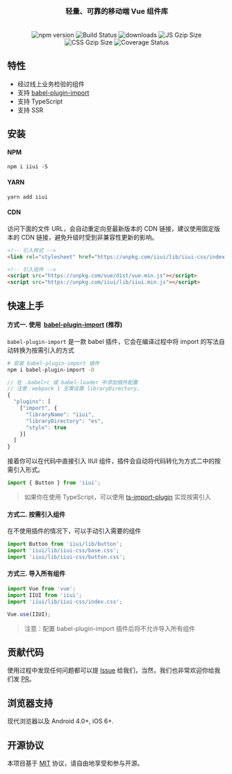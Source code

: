 <p align="center">
    <!-- <img alt="logo" src="" width="120" style="margin-bottom: 10px;"> -->
</p>
<h3 align="center" style="margin: 30px 0 35px;">轻量、可靠的移动端 Vue 组件库</h3>

<p align="center">
    <img src="https://img.shields.io/npm/v/iiui.svg?style=flat" alt="npm version" />
    <img src="https://travis-ci.org/youzan/iiui.svg?branch=master" alt="Build Status" />
    <img src="https://img.shields.io/npm/dt/iiui.svg" alt="downloads" />
    <img src="http://img.badgesize.io/https://unpkg.com/iiui/lib/iiui.min.js?compression=gzip&style=flat-square&label=JS%20gzip%20size" alt="JS Gzip Size" />
    <img src="http://img.badgesize.io/https://unpkg.com/iiui/lib/iiui-css/index.css?compression=gzip&style=flat-square&label=CSS%20gzip%20size" alt="CSS Gzip Size" />
    <img src="https://img.shields.io/codecov/c/github/youzan/iiui/dev.svg" alt="Coverage Status" />
</p>

## 特性

* 经过线上业务检验的组件
* 支持 [babel-plugin-import](https://github.com/ant-design/babel-plugin-import)
* 支持 TypeScript
* 支持 SSR

## 安装

#### NPM

```shell
npm i iiui -S
```

#### YARN

```shell
yarn add iiui
```

#### CDN

访问下面的文件 URL，会自动重定向至最新版本的 CDN 链接，建议使用固定版本的 CDN 链接，避免升级时受到非兼容性更新的影响。

```html
<!-- 引入样式 -->
<link rel="stylesheet" href="https://unpkg.com/iiui/lib/iiui-css/index.css">

<!-- 引入组件 -->
<script src="https://unpkg.com/vue/dist/vue.min.js"></script>
<script src="https://unpkg.com/iiui/lib/iiui.min.js"></script>
```

## 快速上手

#### 方式一. 使用  [babel-plugin-import](https://github.com/ant-design/babel-plugin-import) (推荐)

`babel-plugin-import` 是一款 babel 插件，它会在编译过程中将 import 的写法自动转换为按需引入的方式

```bash
# 安装 babel-plugin-import 插件
npm i babel-plugin-import -D
```

```js
// 在 .babelrc 或 babel-loader 中添加插件配置
// 注意：webpack 1 无需设置 libraryDirectory。
{
  "plugins": [
    ["import", {
      "libraryName": "iiui",
      "libraryDirectory": "es",
      "style": true
    }]
  ]
}
```

接着你可以在代码中直接引入 IIUI 组件，插件会自动将代码转化为方式二中的按需引入形式。

```js
import { Button } from 'iiui';
```

> 如果你在使用 TypeScript，可以使用 [ts-import-plugin](https://github.com/Brooooooklyn/ts-import-plugin) 实现按需引入

#### 方式二. 按需引入组件

在不使用插件的情况下，可以手动引入需要的组件

```js
import Button from 'iiui/lib/button';
import 'iiui/lib/iiui-css/base.css';
import 'iiui/lib/iiui-css/button.css';
```

#### 方式三. 导入所有组件

```js
import Vue from 'vue';
import IIUI from 'iiui';
import 'iiui/lib/iiui-css/index.css';

Vue.use(IIUI);
```

> 注意：配置 babel-plugin-import 插件后将不允许导入所有组件

## 贡献代码

使用过程中发现任何问题都可以提 [Issue](https://github.com/varjay/IIUI/issues) 给我们，当然，我们也非常欢迎你给我们发 [PR](https://github.com/varjay/IIUI/pulls)。

## 浏览器支持

现代浏览器以及 Android 4.0+, iOS 6+.

## 开源协议

本项目基于 [MIT](https://zh.wikipedia.org/wiki/MIT%E8%A8%B1%E5%8F%AF%E8%AD%89) 协议，请自由地享受和参与开源。
